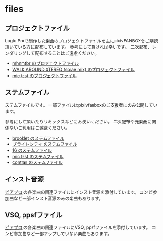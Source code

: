 # files

## プロジェクトファイル

Logic Proで制作した楽曲のプロジェクトファイルを主にpixivFANBOXをご購読頂いている方に配布しています。 
参考にして頂ければ幸いです。 
二次配布、レンダリングして配布することはご遠慮ください。

- [mhnmtbr のプロジェクトファイル](https://miraitoarumachi.fanbox.cc/posts/2935327)
- [WALK AROUND STEREO (sorae mix) のプロジェクトファイル](https://miraitoarumachi.fanbox.cc/posts/1614933)
- [mic test のプロジェクトファイル](https://miraitoarumachi.fanbox.cc/posts/168081)

## ステムファイル

ステムファイルです。 
一部ファイルはpixivfanboxのご支援者にのみ公開しています。 

参考にして頂いたりリミックスなどにお使いください。 
二次配布や元楽曲に関係ないご利用はご遠慮ください。

- [brooklet のステムファイル](https://miraitoarumachi.fanbox.cc/posts/9687416)
- [ブライトシティ のステムファイル](https://miraitoarumachi.fanbox.cc/posts/7085523)
- [16 のステムファイル](https://miraitoarumachi.fanbox.cc/posts/6768841)
- [mic test のステムファイル](https://miraitoarumachi.fanbox.cc/posts/681474)
- [contrail のステムファイル](https://miraitoarumachi.fanbox.cc/posts/262368)

## インスト音源

[ピアプロ](https://piapro.jp/keisei_1092) の各楽曲の関連ファイルにインスト音源を添付しています。 
コンピ参加曲など一部インスト音源のみの楽曲もあります。

## VSQ, ppsfファイル

[ピアプロ](https://piapro.jp/keisei_1092) の各楽曲の関連ファイルにVSQ, ppsfファイルを添付しています。 
コンピ参加曲など一部アップしていない楽曲もあります。
